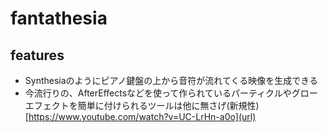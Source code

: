 # fantathesia
## features
- Synthesiaのようにピアノ鍵盤の上から音符が流れてくる映像を生成できる
- 今流行りの、AfterEffectsなどを使って作られているパーティクルやグローエフェクトを簡単に付けられるツールは他に無さげ(新規性)
[https://www.youtube.com/watch?v=UC-LrHn-a0o](url)

